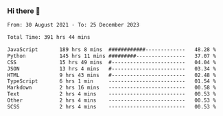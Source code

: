 ### Hi there 👋

<!--
**dominoto/dominoto** is a ✨ _special_ ✨ repository because its `README.md` (this file) appears on your GitHub profile.

Here are some ideas to get you started:

- 🔭 I’m currently working on ...
- 🌱 I’m currently learning ...
- 👯 I’m looking to collaborate on ...
- 🤔 I’m looking for help with ...
- 💬 Ask me about ...
- 📫 How to reach me: ...
- 😄 Pronouns: ...
- ⚡ Fun fact: ...
-->
<!--START_SECTION:waka-->

```txt
From: 30 August 2021 - To: 25 December 2023

Total Time: 391 hrs 44 mins

JavaScript       189 hrs 8 mins  ############-------------   48.28 %
Python           145 hrs 11 mins #########----------------   37.07 %
CSS              15 hrs 49 mins  #------------------------   04.04 %
JSON             13 hrs 4 mins   #------------------------   03.34 %
HTML             9 hrs 43 mins   #------------------------   02.48 %
TypeScript       6 hrs 1 min     -------------------------   01.54 %
Markdown         2 hrs 16 mins   -------------------------   00.58 %
Text             2 hrs 4 mins    -------------------------   00.53 %
Other            2 hrs 4 mins    -------------------------   00.53 %
SCSS             2 hrs 4 mins    -------------------------   00.53 %
```

<!--END_SECTION:waka-->
